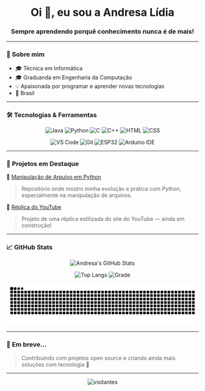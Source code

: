 <h1 align="center">Oi 👋, eu sou a Andresa Lídia</h1>
<h3 align="center">Sempre aprendendo porquê conhecimento nunca é de mais!</h3>

---

### 💫 Sobre mim
- 🎓 Técnica em Informática  
- 🎓 Graduanda em Engenharia da Computação  
- 💡 Apaixonada por programar e aprender novas tecnologias  
- 📍 Brasil  

---

### 🛠️ Tecnologias & Ferramentas

<div align="center">
  
![Java](https://img.shields.io/badge/Java-ED8B00?style=for-the-badge&logo=java&logoColor=white)
![Python](https://img.shields.io/badge/Python-3776AB?style=for-the-badge&logo=python&logoColor=white)
![C](https://img.shields.io/badge/C-00599C?style=for-the-badge&logo=c&logoColor=white)
![C++](https://img.shields.io/badge/C++-004482?style=for-the-badge&logo=cplusplus&logoColor=white)
![HTML](https://img.shields.io/badge/HTML-E34F26?style=for-the-badge&logo=html5&logoColor=white)
![CSS](https://img.shields.io/badge/CSS-1572B6?style=for-the-badge&logo=css3&logoColor=white)

![VS Code](https://img.shields.io/badge/VS_Code-007ACC?style=for-the-badge&logo=visual-studio-code&logoColor=white)
![Git](https://img.shields.io/badge/Git-F05032?style=for-the-badge&logo=git&logoColor=white)
![ESP32](https://img.shields.io/badge/ESP32-323232?style=for-the-badge&logo=espressif&logoColor=white)
![Arduino IDE](https://img.shields.io/badge/Arduino_IDE-00979D?style=for-the-badge&logo=arduino&logoColor=white)

</div>

---

### 📂 Projetos em Destaque

🔹 [Manipulação de Arquivo em Python](https://github.com/andresalidia/Manipulacao_Arquivo_Python)  
> Repositório onde mostro minha evolução e prática com Python, especialmente na manipulação de arquivos.

🔹 [Réplica do YouTube](https://github.com/andresalidia/Site-Youtube)  
> Projeto de uma réplica estilizada do site do YouTube — ainda em construção!

---

### 📈 GitHub Stats

<div align="center">

![Andresa's GitHub Stats](https://github-readme-stats.vercel.app/api?username=andresalidia&show_icons=true&theme=radical&bg_color=0d1117&title_color=fca311&text_color=e5e5e5&icon_color=f72585)

![Top Langs](https://github-readme-stats.vercel.app/api/top-langs/?username=andresalidia&layout=compact&theme=radical&bg_color=0d1117&title_color=fca311&text_color=e5e5e5)
![Grade](https://img.shields.io/badge/grade-A++-c47198?style=for-the-badge&logo=github)

![Snake animation](https://github.com/andresalidia/andresalidia/blob/output/github-contribution-grid-snake.svg)


</div>

---

### 🚀 Em breve...

> Contribuindo com projetos open source e criando ainda mais soluções com tecnologia 💜

---

<p align="center">
  <img src="https://readme-visitor-badge.glitch.me/badge?page_id=andresalidia.andresalidia" alt="visitantes" />
</p>
